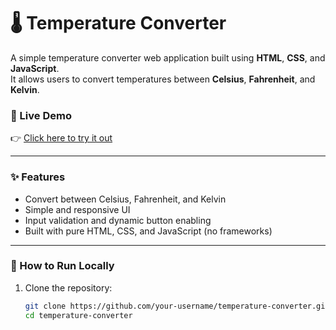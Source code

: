 # 🌡️ Temperature Converter

A simple temperature converter web application built using **HTML**, **CSS**, and **JavaScript**.  
It allows users to convert temperatures between **Celsius**, **Fahrenheit**, and **Kelvin**.

### 🔗 Live Demo

👉 [Click here to try it out](https://temperature-converter-theta-seven.vercel.app/)

---

### ✨ Features

- Convert between Celsius, Fahrenheit, and Kelvin
- Simple and responsive UI
- Input validation and dynamic button enabling
- Built with pure HTML, CSS, and JavaScript (no frameworks)

---

### 🚀 How to Run Locally

1. Clone the repository:
   ```bash
   git clone https://github.com/your-username/temperature-converter.git
   cd temperature-converter
